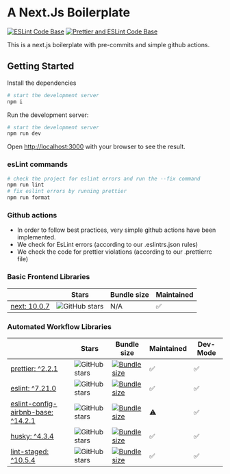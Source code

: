 # A Next.Js Boilerplate

[![ESLint Code Base](https://github.com/SeGl1990/next-boilerplate/actions/workflows/eslint.yml/badge.svg)](https://github.com/SeGl1990/tk-blog/actions/workflows/eslint.yml)
[![Prettier and ESLint Code Base](https://github.com/SeGl1990/next-boilerplate/actions/workflows/prettier.yml/badge.svg)](https://github.com/SeGl1990/tk-blog/actions/workflows/prettier.yml)

This is a next.js boilerplate with pre-commits and simple github actions.

## Getting Started

Install the dependencies

```bash
# start the development server
npm i
```

Run the development server:

```bash
# start the development server
npm run dev
```

Open [http://localhost:3000](http://localhost:3000) with your browser to see the result.

### esLint commands

```bash
# check the project for eslint errors and run the --fix command
npm run lint
# fix eslint errors by running prettier
npm run format
```

### Github actions

- In order to follow best practices, very simple github actions have been implemented.
- We check for EsLint errors (according to our .eslintrs.json rules)
- We check the code for prettier violations (according to our .prettierrc file)

### Basic Frontend Libraries

|                                                    | Stars                                                                                      | Bundle size | Maintained |
| -------------------------------------------------- | ------------------------------------------------------------------------------------------ | ----------- | ---------- |
| [next: 10.0.7](https://www.npmjs.com/package/next) | ![GitHub stars](https://img.shields.io/github/stars/vercel/next.js.svg?label=%F0%9F%8C%9F) | N/A         | ✅         |

### Automated Workflow Libraries

|                                                                                               | Stars                                                                                          | Bundle size                                                                                                                                                                | Maintained | Dev- Mode |
| --------------------------------------------------------------------------------------------- | ---------------------------------------------------------------------------------------------- | -------------------------------------------------------------------------------------------------------------------------------------------------------------------------- | ---------- | --------- |
| [prettier: ^2.2.1](https://www.npmjs.com/package/prettier)                                    | ![GitHub stars](https://img.shields.io/github/stars/prettier/prettier.svg?label=%F0%9F%8C%9F)  | [![Bundle size](https://badgen.net/bundlephobia/minzip/prettier/?label=%F0%9F%92%BE)](https://bundlephobia.com/result?p=prettier@2.2.1)                                    | ✅         | ✅        |
| [eslint: ^7.21.0](https://www.npmjs.com/package/eslint)                                       | ![GitHub stars](https://img.shields.io/github/stars/eslint/eslint.svg?label=%F0%9F%8C%9F)      | [![Bundle size](https://badgen.net/bundlephobia/minzip/eslint/?label=%F0%9F%92%BE)](https://bundlephobia.com/result?p=eslint@7.21.0)                                       | ✅         | ✅        |
| [eslint-config-airbnb-base: ^14.2.1](https://www.npmjs.com/package/eslint-config-airbnb-base) | ![GitHub stars](https://img.shields.io/github/stars/airbnb/javascript.svg?label=%F0%9F%8C%9F)  | [![Bundle size](https://badgen.net/bundlephobia/minzip/eslint-config-airbnb-base/?label=%F0%9F%92%BE)](https://bundlephobia.com/result?p=eslint-config-airbnb-base@14.2.1) | ⚠️         | ✅        |
| [husky: ^4.3.4](https://www.npmjs.com/package/husky)                                          | ![GitHub stars](https://img.shields.io/github/stars/typicode/husky.svg?label=%F0%9F%8C%9F)     | [![Bundle size](https://badgen.net/bundlephobia/minzip/husky?label=%F0%9F%92%BE)](https://bundlephobia.com/result?p=husky)                                                 | ✅         | ✅        |
| [lint-staged: ^10.5.4](https://www.npmjs.com/package/lint-staged)                             | ![GitHub stars](https://img.shields.io/github/stars/okonet/lint-staged.svg?label=%F0%9F%8C%9F) | [![Bundle size](https://badgen.net/bundlephobia/minzip/lint-staged?label=%F0%9F%92%BE)](https://bundlephobia.com/result?p=lint-staged@10.5.4)                              | ✅         | ✅        |
